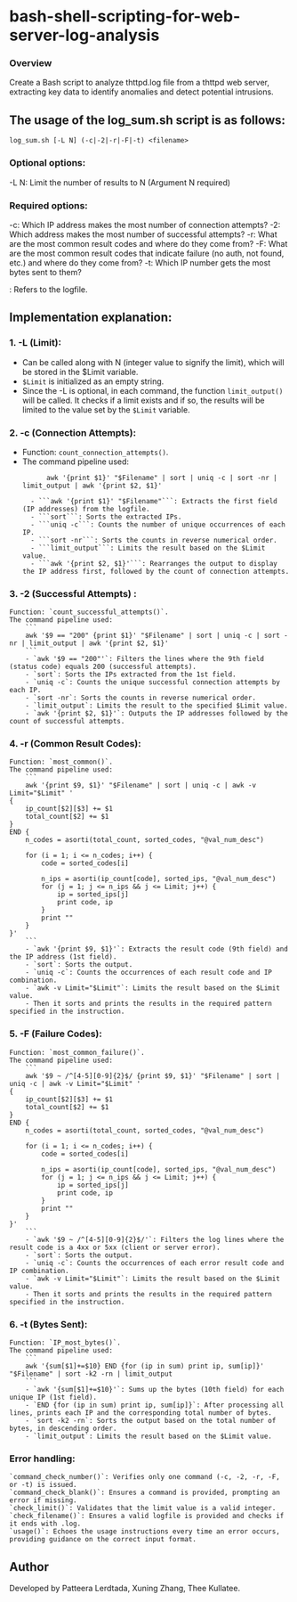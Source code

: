 # bash-shell-scripting-for-web-server-log-analysis
### Overview
Create a Bash script to analyze thttpd.log file from a thttpd web server, extracting key data to identify anomalies and detect potential intrusions.

## The usage of the log_sum.sh script is as follows:

    log_sum.sh [-L N] (-c|-2|-r|-F|-t) <filename>

### Optional options:
-L N: Limit the number of results to N (Argument N required)

### Required options:
-c: Which IP address makes the most number of connection attempts?
-2: Which address makes the most number of successful attempts?
-r: What are the most common result codes and where do they come from?
-F: What are the most common result codes that indicate failure (no auth, not found, etc.) and where do they come from?
-t: Which IP number gets the most bytes sent to them?

<filename>: Refers to the logfile.

## Implementation explanation:

### 1.  -L (Limit):
- Can be called along with N (integer value to signify the limit), which will be stored in the $Limit variable.
- ```$Limit``` is initialized as an empty string.
- Since the -L is optional, in each command, the function ```limit_output()``` will be called. It checks if a limit exists and if so, the results will be limited to the value set by the ```$Limit``` variable.

### 2. -c (Connection Attempts):
- Function: `count_connection_attempts()`.
- The command pipeline used:
  ```
        awk '{print $1}' "$Filename" | sort | uniq -c | sort -nr | limit_output | awk '{print $2, $1}'
  ``` 
        - ```awk '{print $1}' "$Filename"```: Extracts the first field (IP addresses) from the logfile.
        - ```sort```: Sorts the extracted IPs.
        - ```uniq -c```: Counts the number of unique occurrences of each IP.
        - ```sort -nr```: Sorts the counts in reverse numerical order.
        - ```limit_output```: Limits the result based on the $Limit value.
        - ```awk '{print $2, $1}'```: Rearranges the output to display the IP address first, followed by the count of connection attempts.

### 3. -2 (Successful Attempts) :
    Function: `count_successful_attempts()`.
    The command pipeline used:
        ```
        awk '$9 == "200" {print $1}' "$Filename" | sort | uniq -c | sort -nr | limit_output | awk '{print $2, $1}'
        ```    
        - `awk '$9 == "200"'`: Filters the lines where the 9th field (status code) equals 200 (successful attempts).
        - `sort`: Sorts the IPs extracted from the 1st field.
        - `uniq -c`: Counts the unique successful connection attempts by each IP.
        - `sort -nr`: Sorts the counts in reverse numerical order.
        - `limit_output`: Limits the result to the specified $Limit value.
        - `awk '{print $2, $1}'`: Outputs the IP addresses followed by the count of successful attempts.

### 4. -r (Common Result Codes):
    Function: `most_common()`.
    The command pipeline used:
        ```
        awk '{print $9, $1}' "$Filename" | sort | uniq -c | awk -v Limit="$Limit" '
    {
        ip_count[$2][$3] += $1
        total_count[$2] += $1
    }
    END {
        n_codes = asorti(total_count, sorted_codes, "@val_num_desc")

        for (i = 1; i <= n_codes; i++) {
            code = sorted_codes[i]

            n_ips = asorti(ip_count[code], sorted_ips, "@val_num_desc")
            for (j = 1; j <= n_ips && j <= Limit; j++) {
                ip = sorted_ips[j]
                print code, ip
            }
            print ""
        }
    }'
        ```    
        - `awk '{print $9, $1}'`: Extracts the result code (9th field) and the IP address (1st field).
        - `sort`: Sorts the output.
        - `uniq -c`: Counts the occurrences of each result code and IP combination.
        - `awk -v Limit="$Limit"`: Limits the result based on the $Limit value.
        - Then it sorts and prints the results in the required pattern specified in the instruction.

### 5. -F (Failure Codes):
    Function: `most_common_failure()`.
    The command pipeline used:
        ```
        awk '$9 ~ /^[4-5][0-9]{2}$/ {print $9, $1}' "$Filename" | sort | uniq -c | awk -v Limit="$Limit" '
    {
        ip_count[$2][$3] += $1
        total_count[$2] += $1
    }
    END {
        n_codes = asorti(total_count, sorted_codes, "@val_num_desc")

        for (i = 1; i <= n_codes; i++) {
            code = sorted_codes[i]

            n_ips = asorti(ip_count[code], sorted_ips, "@val_num_desc")
            for (j = 1; j <= n_ips && j <= Limit; j++) {
                ip = sorted_ips[j]
                print code, ip
            }
            print ""
        }
    }'
        ``` 
        - `awk '$9 ~ /^[4-5][0-9]{2}$/'`: Filters the log lines where the result code is a 4xx or 5xx (client or server error).
        - `sort`: Sorts the output.
        - `uniq -c`: Counts the occurrences of each error result code and IP combination.
        - `awk -v Limit="$Limit"`: Limits the result based on the $Limit value.
        - Then it sorts and prints the results in the required pattern specified in the instruction.

### 6. -t (Bytes Sent):
    Function: `IP_most_bytes()`.
    The command pipeline used:
        ```
        awk '{sum[$1]+=$10} END {for (ip in sum) print ip, sum[ip]}' "$Filename" | sort -k2 -rn | limit_output
        ``` 
        - `awk '{sum[$1]+=$10}'`: Sums up the bytes (10th field) for each unique IP (1st field).
        - `END {for (ip in sum) print ip, sum[ip]}`: After processing all lines, prints each IP and the corresponding total number of bytes.
        - `sort -k2 -rn`: Sorts the output based on the total number of bytes, in descending order.
        - `limit_output`: Limits the result based on the $Limit value.

### Error handling:
    `command_check_number()`: Verifies only one command (-c, -2, -r, -F, or -t) is issued.
    `command_check_blank()`: Ensures a command is provided, prompting an error if missing.
    `check_limit()`: Validates that the limit value is a valid integer.
    `check_filename()`: Ensures a valid logfile is provided and checks if it ends with .log.
    `usage()`: Echoes the usage instructions every time an error occurs, providing guidance on the correct input format.

## Author
Developed by Patteera Lerdtada, Xuning Zhang, Thee Kullatee.
